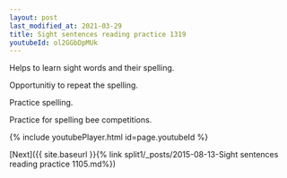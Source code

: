 ```yaml
---
layout: post
last_modified_at: 2021-03-29
title: Sight sentences reading practice 1319
youtubeId: ol2GGbDpMUk
---
```

 
 
Helps to learn sight words and their spelling.

Opportunitiy to repeat the spelling. 

Practice spelling. 
 
Practice for spelling bee competitions. 
 
{% include youtubePlayer.html id=page.youtubeId %}
 
 

[Next]({{ site.baseurl }}{% link  split1/_posts/2015-08-13-Sight sentences reading practice 1105.md%})
 
